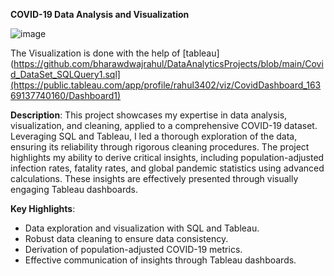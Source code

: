 **COVID-19 Data Analysis and Visualization**

![image](https://github.com/bharawdwajrahul/DataAnalyticsProjects/assets/76405542/70365cb7-f2c6-4cbb-8ac9-eea153467cc8)


The Visualization is done with the help of [tableau](https://github.com/bharawdwajrahul/DataAnalyticsProjects/blob/main/Covid_DataSet_SQLQuery1.sql](https://public.tableau.com/app/profile/rahul3402/viz/CovidDashboard_16369137740160/Dashboard1)

**Description**:
This project showcases my expertise in data analysis, visualization, and cleaning, applied to a comprehensive COVID-19 dataset. Leveraging SQL and Tableau, I led a thorough exploration of the data, ensuring its reliability through rigorous cleaning procedures. The project highlights my ability to derive critical insights, including population-adjusted infection rates, fatality rates, and global pandemic statistics using advanced calculations. These insights are effectively presented through visually engaging Tableau dashboards.

**Key Highlights**:
- Data exploration and visualization with SQL and Tableau.
- Robust data cleaning to ensure data consistency.
- Derivation of population-adjusted COVID-19 metrics.
- Effective communication of insights through Tableau dashboards.

